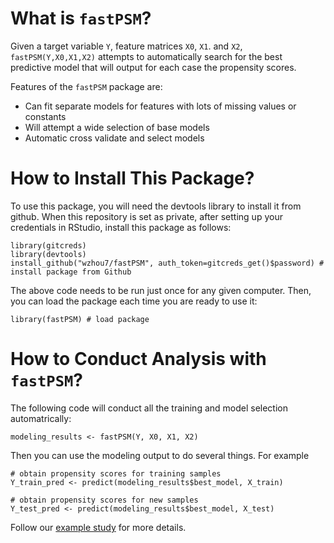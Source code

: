 # What is `fastPSM`?

Given a target variable `Y`, feature matrices `X0`, `X1`. and `X2`, `fastPSM(Y,X0,X1,X2)` attempts to automatically search for the best predictive model that will output for each case the propensity scores. 

Features of the `fastPSM` package are:
* Can fit separate models for features with lots of missing values or constants
* Will attempt a wide selection of base models
* Automatic cross validate and select models

# How to Install This Package?

To use this package, you will need the devtools library to install it from github. 
When this repository is set as private, after setting up your credentials in RStudio, install this package as follows:

```
library(gitcreds)
library(devtools)
install_github("wzhou7/fastPSM", auth_token=gitcreds_get()$password) # install package from Github
```

The above code needs to be run just once for any given computer. Then, you can load the package each time you are ready to use it:

```
library(fastPSM) # load package
```

# How to Conduct Analysis with `fastPSM`?

The following code will conduct all the training and model selection automatrically:

```
modeling_results <- fastPSM(Y, X0, X1, X2)
```

Then you can use the modeling output to do several things. For example

```
# obtain propensity scores for training samples
Y_train_pred <- predict(modeling_results$best_model, X_train) 

# obtain propensity scores for new samples
Y_test_pred <- predict(modeling_results$best_model, X_test) 
```

Follow our [example study](docs/example.md) for more details. 

